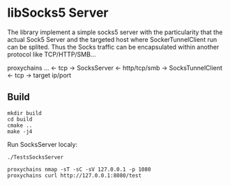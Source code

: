 # libSocks5 Server

The library implement a simple socks5 server with the particularity that the actual Sock5 Server and the targeted host where SockerTunnelClient run can be splited. Thus the Socks traffic can be encapsulated within another protocol like TCP/HTTP/SMB...

proxychains ... <- tcp -> SocksServer <- http/tcp/smb -> SocksTunnelClient <- tcp -> target ip/port


## Build

```
mkdir build
cd build
cmake ..
make -j4
```

Run SocksServer localy:

```
./TestsSocksServer

proxychains nmap -sT -sC -sV 127.0.0.1 -p 1080
proxychains curl http://127.0.0.1:8080/test
```